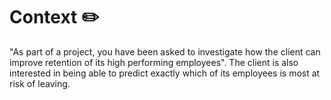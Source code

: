 # Context ✏️
"As part of a project, you have been asked to investigate how the client can improve retention of its high performing employees". The client is also interested in being able to predict exactly which of its employees is most at risk of leaving.